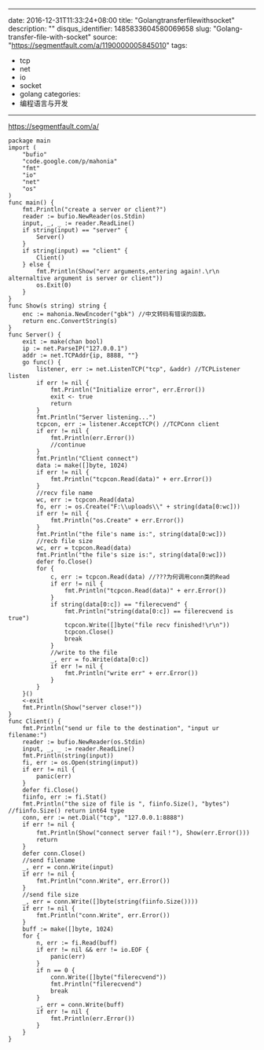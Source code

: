 
---
date: 2016-12-31T11:33:24+08:00
title: "Golangtransferfilewithsocket"
description: ""
disqus_identifier: 1485833604580069658
slug: "Golang-transfer-file-with-socket"
source: "https://segmentfault.com/a/1190000005845010"
tags: 
- tcp 
- net 
- io 
- socket 
- golang 
categories:
- 编程语言与开发
---

https://segmentfault.com/a/

    package main
    import (
        "bufio"
        "code.google.com/p/mahonia"
        "fmt"
        "io"
        "net"
        "os"
    )
    func main() {
        fmt.Println("create a server or client?")
        reader := bufio.NewReader(os.Stdin)
        input, _, _ := reader.ReadLine()
        if string(input) == "server" {
            Server()
        }
        if string(input) == "client" {
            Client()
        } else {
            fmt.Println(Show("err arguments,entering again!.\r\n  alternaltive argument is server or client"))
            os.Exit(0)
        }
    }
    func Show(s string) string {
        enc := mahonia.NewEncoder("gbk") //中文转码有错误的函数。
        return enc.ConvertString(s)
    }
    func Server() {
        exit := make(chan bool)
        ip := net.ParseIP("127.0.0.1")
        addr := net.TCPAddr{ip, 8888, ""}
        go func() {
            listener, err := net.ListenTCP("tcp", &addr) //TCPListener listen
            if err != nil {
                fmt.Println("Initialize error", err.Error())
                exit <- true
                return
            }
            fmt.Println("Server listening...")
            tcpcon, err := listener.AcceptTCP() //TCPConn client
            if err != nil {
                fmt.Println(err.Error())
                //continue
            }
            fmt.Println("Client connect")
            data := make([]byte, 1024)
            if err != nil {
                fmt.Println("tcpcon.Read(data)" + err.Error())
            }
            //recv file name
            wc, err := tcpcon.Read(data)
            fo, err := os.Create("F:\\uploads\\" + string(data[0:wc]))
            if err != nil {
                fmt.Println("os.Create" + err.Error())
            }
            fmt.Println("the file's name is:", string(data[0:wc]))
            //recb file size
            wc, err = tcpcon.Read(data)
            fmt.Println("the file's size is:", string(data[0:wc]))
            defer fo.Close()
            for {
                c, err := tcpcon.Read(data) //???为何调用conn类的Read
                if err != nil {
                    fmt.Println("tcpcon.Read(data)" + err.Error())
                }
                if string(data[0:c]) == "filerecvend" {
                    fmt.Println("string(data[0:c]) == filerecvend is true")
                    tcpcon.Write([]byte("file recv finished!\r\n"))
                    tcpcon.Close()
                    break
                }
                //write to the file
                _, err = fo.Write(data[0:c])
                if err != nil {
                    fmt.Println("write err" + err.Error())
                }
            }
        }()
        <-exit
        fmt.Println(Show("server close!"))
    }
    func Client() {
        fmt.Println("send ur file to the destination", "input ur filename:")
        reader := bufio.NewReader(os.Stdin)
        input, _, _ := reader.ReadLine()
        fmt.Println(string(input))
        fi, err := os.Open(string(input))
        if err != nil {
            panic(err)
        }
        defer fi.Close()
        fiinfo, err := fi.Stat()
        fmt.Println("the size of file is ", fiinfo.Size(), "bytes") //fiinfo.Size() return int64 type
        conn, err := net.Dial("tcp", "127.0.0.1:8888")
        if err != nil {
            fmt.Println(Show("connect server fail！"), Show(err.Error()))
            return
        }
        defer conn.Close()
        //send filename
        _, err = conn.Write(input)
        if err != nil {
            fmt.Println("conn.Write", err.Error())
        }
        //send file size
        _, err = conn.Write([]byte(string(fiinfo.Size())))
        if err != nil {
            fmt.Println("conn.Write", err.Error())
        }
        buff := make([]byte, 1024)
        for {
            n, err := fi.Read(buff)
            if err != nil && err != io.EOF {
                panic(err)
            }
            if n == 0 {
                conn.Write([]byte("filerecvend"))
                fmt.Println("filerecvend")
                break
            }
            _, err = conn.Write(buff)
            if err != nil {
                fmt.Println(err.Error())
            }
        }
    }

